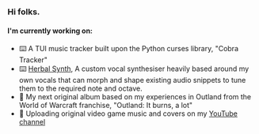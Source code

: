 ### Hi folks.
#### I'm currently working on:
- ⌨️ A TUI music tracker built upon the Python curses library, "Cobra Tracker"
- ⌨️ [Herbal Synth](https://github.com/herbeeg/herbal-synth), A custom vocal synthesiser heavily based around my own vocals that can morph and shape existing audio snippets to tune them to the required note and octave.
- 🎹 My next original album based on my experiences in Outland from the World of Warcraft franchise, "Outland: It burns, a lot"
- 🎹 Uploading original video game music and covers on my [YouTube channel](https://www.youtube.com/user/JonponsVids10)
